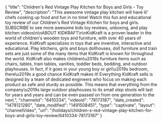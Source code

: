 {
    "title": "Children's Red Vintage Play Kitchen for Boys and Girls - Toy Review",
    "description": "This awesome vintage play kitchen will have lil' chefs cooking up food and fun in no time! Watch this fun and educational toy review of our Children's Red Vintage Kitchen for boys and girls. SUBSCRIBE to see more awesome kids toy reviews, unboxing, and play kitchen videos\n\nABOUT KIDKRAFT\n\nKidKraft is a proven leader in the world of children's wooden toys and furniture, with over 40 years of experience. KidKraft specializes in toys that are inventive, interactive and educational. Play kitchens, girls and boys dollhouses, doll furniture and train sets are just some of the many items that KidKraft is known for throughout the world. KidKraft also makes children\u2019s furniture items such as chairs, tables, train tables, vanities, toddler beds, bedding, and outdoor playhouses. In fact, if it goes in your young boy or girl\u2019s bedroom, there\u2019s a good chance KidKraft makes it! Everything KidKraft sells is designed by a team of dedicated engineers who focus on making each product as safe and sturdy as possible. This means that everything from the company\u2019s large outdoor playhouses to its small step stools will last for years and years and can be even passed on from one generation to the next.",
    "channelid": "6410334",
    "videoid": "78173187",
    "date_created": "1478121280",
    "date_modified": "1491508451",
    "type": "captivate",
    "layout": "channelVideo",
    "url": "\/holidays\/children-s-red-vintage-play-kitchen-for-boys-and-girls-toy-review\/6410334-78173187"
}